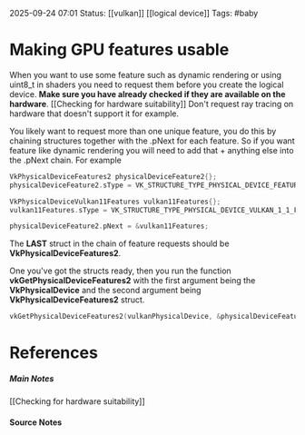2025-09-24 07:01
Status: [[vulkan]] [[logical device]]
Tags: #baby 
# Making GPU features usable

When you want to use some feature such as dynamic rendering or using uint8_t in shaders you need to request them before you create the logical device. **Make sure you have already checked if they are available on the hardware**. [[Checking for hardware suitability]] Don't request ray tracing on hardware that doesn't support it for example.

You likely want to request more than one unique feature, you do this by chaining structures together with the .pNext for each feature. So if you want feature like dynamic rendering you will need to add that + anything else into the .pNext chain. For example

```c++
VkPhysicalDeviceFeatures2 physicalDeviceFeature2{};
physicalDeviceFeature2.sType = VK_STRUCTURE_TYPE_PHYSICAL_DEVICE_FEATURES_2;

VkPhysicalDeviceVulkan11Features vulkan11Features{}; 
vulkan11Features.sType = VK_STRUCTURE_TYPE_PHYSICAL_DEVICE_VULKAN_1_1_FEATURES;

physicalDeviceFeature2.pNext = &vulkan11Features;
```

The **LAST** struct in the chain of feature requests should be **VkPhysicalDeviceFeatures2**.

One you've got the structs ready, then you run the function **vkGetPhysicalDeviceFeatures2** with the first argument being the **VkPhysicalDevice** and the second argument being **VkPhysicalDeviceFeatures2** struct.

```c++
vkGetPhysicalDeviceFeatures2(vulkanPhysicalDevice, &physicalDeviceFeature2);
```
# References
##### Main Notes
[[Checking for hardware suitability]]
#### Source Notes